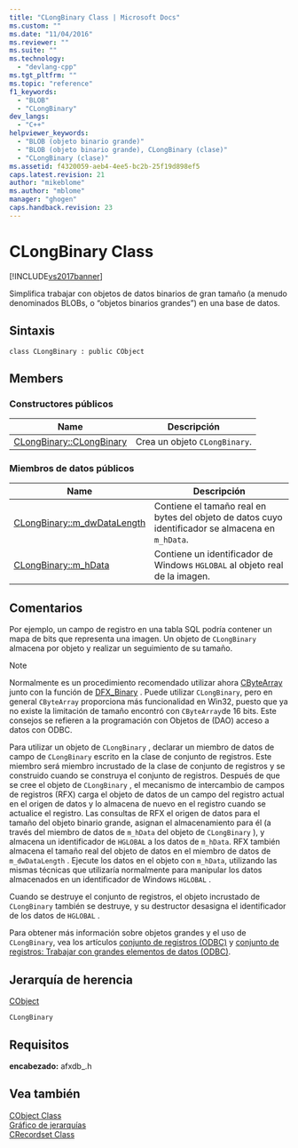 ```yaml
---
title: "CLongBinary Class | Microsoft Docs"
ms.custom: ""
ms.date: "11/04/2016"
ms.reviewer: ""
ms.suite: ""
ms.technology: 
  - "devlang-cpp"
ms.tgt_pltfrm: ""
ms.topic: "reference"
f1_keywords: 
  - "BLOB"
  - "CLongBinary"
dev_langs: 
  - "C++"
helpviewer_keywords: 
  - "BLOB (objeto binario grande)"
  - "BLOB (objeto binario grande), CLongBinary (clase)"
  - "CLongBinary (clase)"
ms.assetid: f4320059-aeb4-4ee5-bc2b-25f19d898ef5
caps.latest.revision: 21
author: "mikeblome"
ms.author: "mblome"
manager: "ghogen"
caps.handback.revision: 23
---
```

# CLongBinary Class
[!INCLUDE[vs2017banner](../../assembler/inline/includes/vs2017banner.md)]

Simplifica trabajar con objetos de datos binarios de gran tamaño \(a menudo denominados BLOBs, o “objetos binarios grandes”\) en una base de datos.  
  
## Sintaxis  
  
```  
class CLongBinary : public CObject  
```  
  
## Members  
  
### Constructores públicos  
  
|Name|Descripción|  
|----------|-----------------|  
|[CLongBinary::CLongBinary](../Topic/CLongBinary::CLongBinary.md)|Crea un objeto `CLongBinary`.|  
  
### Miembros de datos públicos  
  
|Name|Descripción|  
|----------|-----------------|  
|[CLongBinary::m\_dwDataLength](../Topic/CLongBinary::m_dwDataLength.md)|Contiene el tamaño real en bytes del objeto de datos cuyo identificador se almacena en `m_hData`.|  
|[CLongBinary::m\_hData](../Topic/CLongBinary::m_hData.md)|Contiene un identificador de Windows `HGLOBAL` al objeto real de la imagen.|  
  
## Comentarios  
 Por ejemplo, un campo de registro en una tabla SQL podría contener un mapa de bits que representa una imagen.  Un objeto de `CLongBinary` almacena por objeto y realizar un seguimiento de su tamaño.  
  
> [!NOTE]
>  Normalmente es un procedimiento recomendado utilizar ahora [CByteArray](../../mfc/reference/cbytearray-class.md) junto con la función de [DFX\_Binary](../Topic/DFX_Binary.md) .  Puede utilizar `CLongBinary`, pero en general `CByteArray` proporciona más funcionalidad en Win32, puesto que ya no existe la limitación de tamaño encontró con `CByteArray`de 16 bits.  Este consejos se refieren a la programación con Objetos de \(DAO\) acceso a datos con ODBC.  
  
 Para utilizar un objeto de `CLongBinary` , declarar un miembro de datos de campo de `CLongBinary` escrito en la clase de conjunto de registros.  Este miembro será miembro incrustado de la clase de conjunto de registros y se construido cuando se construya el conjunto de registros.  Después de que se cree el objeto de `CLongBinary` , el mecanismo de intercambio de campos de registros \(RFX\) carga el objeto de datos de un campo del registro actual en el origen de datos y lo almacena de nuevo en el registro cuando se actualice el registro.  Las consultas de RFX el origen de datos para el tamaño del objeto binario grande, asignan el almacenamiento para él \(a través del miembro de datos de `m_hData` del objeto de `CLongBinary` \), y almacena un identificador de `HGLOBAL` a los datos de `m_hData`.  RFX también almacena el tamaño real del objeto de datos en el miembro de datos de `m_dwDataLength` .  Ejecute los datos en el objeto con `m_hData`, utilizando las mismas técnicas que utilizaría normalmente para manipular los datos almacenados en un identificador de Windows `HGLOBAL` .  
  
 Cuando se destruye el conjunto de registros, el objeto incrustado de `CLongBinary` también se destruye, y su destructor desasigna el identificador de los datos de `HGLOBAL` .  
  
 Para obtener más información sobre objetos grandes y el uso de `CLongBinary`, vea los artículos [conjunto de registros \(ODBC\)](../../data/odbc/recordset-odbc.md) y [conjunto de registros: Trabajar con grandes elementos de datos \(ODBC\)](../../data/odbc/recordset-working-with-large-data-items-odbc.md).  
  
## Jerarquía de herencia  
 [CObject](../../mfc/reference/cobject-class.md)  
  
 `CLongBinary`  
  
## Requisitos  
 **encabezado:** afxdb\_.h  
  
## Vea también  
 [CObject Class](../../mfc/reference/cobject-class.md)   
 [Gráfico de jerarquías](../../mfc/hierarchy-chart.md)   
 [CRecordset Class](../../mfc/reference/crecordset-class.md)